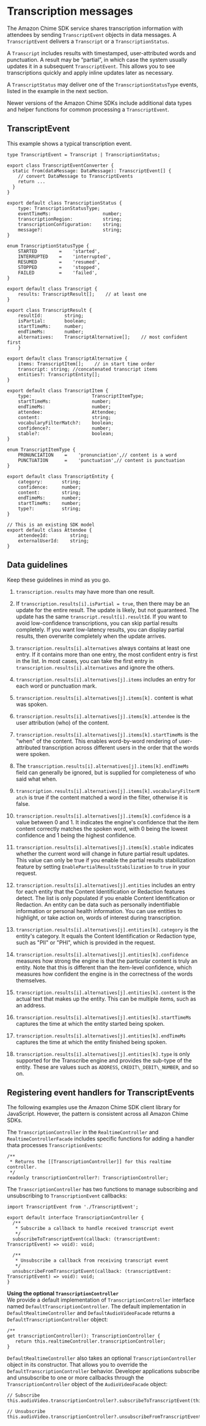 # Transcription messages<a name="process-msgs"></a>

The Amazon Chime SDK service shares transcription information with attendees by sending `TranscriptEvent` objects in data messages\. A `TranscriptEvent` delivers a `Transcript` or a `TranscriptionStatus`\. 

A `Transcript` includes results with timestamped, user\-attributed words and punctuation\. A result may be “partial”, in which case the system usually updates it in a subsequent `TranscriptEvent`\. This allows you to see transcriptions quickly and apply inline updates later as necessary\.

A `TranscriptStatus` may deliver one of the `TranscriptionStatusType` events, listed in the example in the next section\.

Newer versions of the Amazon Chime SDKs include additional data types and helper functions for common processing a `TranscriptEvent`\.

## TranscriptEvent<a name="transcript-event"></a>

This example shows a typical transcription event\.

```
type TranscriptEvent = Transcript | TranscriptionStatus;

export class TranscriptEventConverter {
  static from(dataMessage: DataMessage): TranscriptEvent[] {
    // convert DataMessage to TranscriptEvents
    return ...
  }
}

export default class TranscriptionStatus {
    type: TranscriptionStatusType;
    eventTimeMs:                   number;
    transcriptionRegion:           string;
    transcriptionConfiguration:    string;
    message?:                      string;
}

enum TranscriptionStatusType {
    STARTED        =    'started',
    INTERRUPTED    =    'interrupted',
    RESUMED        =    'resumed',
    STOPPED        =    'stopped',
    FAILED         =    'failed',
}

export default class Transcript {
    results: TranscriptResult[];    // at least one
}

export class TranscriptResult {
    resultId:        string;
    isPartial:       boolean;
    startTimeMs:     number;
    endTimeMs:       number;
    alternatives:    TranscriptAlternative[];    // most confident first
    }

export default class TranscriptAlternative {
    items: TranscriptItem[];    // in start time order
    transcript: string; //concatenated transcript items
    entities?: TranscriptEntity[];
}

export default class TranscriptItem {
    type:                      TranscriptItemType;
    startTimeMs:               number;
    endTimeMs:                 number;
    attendee:                  Attendee;
    content:                   string;
    vocabularyFilterMatch?:    boolean;
    confidence?:               number;  
    stable?:                   boolean;
}

enum TranscriptItemType {
    PRONUNCIATION    =    'pronunciation',// content is a word
    PUNCTUATION      =    'punctuation',// content is punctuation
}

export default class TranscriptEntity {  
    category:       string;  
    confidence:     number;  
    content:        string;  
    endTimeMs:      number;  
    startTimeMs:    number;  
    type?:          string;
}

// This is an existing SDK model
export default class Attendee {
    attendeeId:        string;
    externalUserId:    string;
}
```

## Data guidelines<a name="data-guidelines"></a>

Keep these guidelines in mind as you go\.

1. `transcription.results` may have more than one result\.

1. If `transcription.results[i].isPartial = true`, then there may be an update for the entire result\. The update is likely, but not guaranteed\. The update has the same `transcript.result[i].resultId`\. If you want to avoid low\-confidence transcriptions, you can skip partial results completely\. If you want low\-latency results, you can display partial results, then overwrite completely when the update arrives\.

1. `transcription.results[i].alternatives` always contains at least one entry\. If it contains more than one entry, the most confident entry is first in the list\. In most cases, you can take the first entry in `transcription.results[i].alternatives` and ignore the others\.

1. `transcription.results[i].alternatives[j].items` includes an entry for each word or punctuation mark\.

1. `transcription.results[i].alternatives[j].items[k].` content is what was spoken\.

1. `transcription.results[i].alternatives[j].items[k].attendee` is the user attribution \(who\) of the content\.

1. `transcription.results[i].alternatives[j].items[k].startTimeMs` is the "when" of the content\. This enables word\-by\-word rendering of user\-attributed transcription across different users in the order that the words were spoken\.

1. The `transcription.results[i].alternatives[j].items[k].endTimeMs` field can generally be ignored, but is supplied for completeness of who said what when\.

1. `transcription.results[i].alternatives[j].items[k].vocabularyFilterMatch` is true if the content matched a word in the filter, otherwise it is false\.

1. `transcription.results[i].alternatives[j].items[k].confidence` is a value between 0 and 1\. It indicates the engine's confidence that the item content correctly matches the spoken word, with 0 being the lowest confidence and 1 being the highest confidence\.

1. `transcription.results[i].alternatives[j].items[k].stable` indicates whether the current word will change in future partial result updates\. This value can only be true if you enable the partial results stabilization feature by setting `EnablePartialResultsStabilization` to `true` in your request\.

1. `transcription.results[i].alternatives[j].entities` includes an entry for each entity that the Content Identification or Redaction features detect\. The list is only populated if you enable Content Identification or Redaction\. An entity can be data such as personally indentifiable information or personal health information\. You can use entities to highlight, or take action on, words of interest during transcription\.

1. `transcription.results[i].alternatives[j].entities[k].category` is the entity's category\. It equals the Content Identification or Redaction type, such as "PII" or "PHI", which is provided in the request\.

1. `transcription.results[i].alternatives[j].entities[k].confidence` measures how strong the engine is that the particular content is truly an entity\. Note that this is different than the item\-level confidence, which measures how confident the engine is in the correctness of the words themselves\.

1. `transcription.results[i].alternatives[j].entities[k].content` is the actual text that makes up the entity\. This can be multiple items, such as an address\.

1. `transcription.results[i].alternatives[j].entities[k].startTimeMs` captures the time at which the entity started being spoken\.

1. `transcription.results[i].alternatives[j].entities[k].endTimeMs` captures the time at which the entity finished being spoken\.

1. `transcription.results[i].alternatives[j].entities[k].type` is only supported for the Transcribe engine and provides the sub\-type of the entity\. These are values such as `ADDRESS`, `CREDIT\_DEBIT\_NUMBER`, and so on\.

## Registering event handlers for TranscriptEvents<a name="register-handler"></a>

The following examples use the Amazon Chime SDK client library for JavaScript\. However, the pattern is consistent across all Amazon Chime SDKs\.

The `TranscriptionController` in the `RealtimeController` and `RealtimeControllerFacade` includes specific functions for adding a handler thata processes `TranscriptionEvents`:

```
/** 
 * Returns the [[TranscriptionController]] for this realtime controller. 
 */
readonly transcriptionController?: TranscriptionController;
```

The `TranscriptionController` has two functions to manage subscribing and unsubscribing to `TranscriptionEvent` callbacks:

```
import TranscriptEvent from './TranscriptEvent';

export default interface TranscriptionController {
  /**
   * Subscribe a callback to handle received transcript event
   */
  subscribeToTranscriptEvent(callback: (transcriptEvent: TranscriptEvent) => void): void;

  /** 
   * Unsubscribe a callback from receiving transcript event 
   */
  unsubscribeFromTranscriptEvent(callback: (transcriptEvent: TranscriptEvent) => void): void;
}
```

**Using the optional `TranscriptionController`**  
We provide a default implementation of `TranscriptionController` interface named `DefaultTranscriptionController`\. The default implementation in `DefaultRealtimeController` and `DefaultAudioVideoFacade` returns a `DefaultTranscriptionController` object:

```
/** 
get transcriptionController(): TranscriptionController {
   return this.realtimeController.transcriptionController;
}
```

`DefaultRealtimeController` also takes an optional `TranscriptionController` object in its constructor\. That allows you to override the `DefaultTranscriptionController` behavior\. Developer applications subscribe and unsubscribe to one or more callbacks through the `TranscriptionController` object of the `AudioVideoFacade` object:

```
// Subscribe
this.audioVideo.transcriptionController?.subscribeToTranscriptEvent(this.transcriptEventHandler);

// Unsubscribe
this.audioVideo.transcriptionController?.unsubscribeFromTranscriptEvent(this.transcriptEventHandler););
```